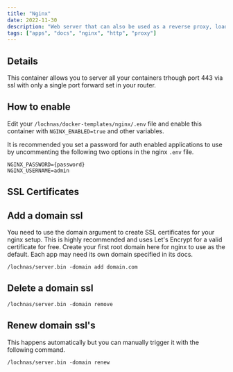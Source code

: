 ```yaml
---
title: "Nginx"
date: 2022-11-30
description: "Web server that can also be used as a reverse proxy, load balancer, mail proxy and HTTP cache"
tags: ["apps", "docs", "nginx", "http", "proxy"]
---
```


## Details

This container allows you to server all your containers trhough port 443 via ssl with only a single port forward set in your router.

## How to enable

Edit your `/lochnas/docker-templates/nginx/.env` file and enable this container with `NGINX_ENABLED=true` and other variables. 

It is recommended you set a password for auth enabled applications to use by uncommenting the following two options in the nginx `.env` file.

```
NGINX_PASSWORD={password}
NGINX_USERNAME=admin
```

## SSL Certificates

## Add a domain ssl

You need to use the domain argument to create SSL certificates for your nginx setup. This is highly recommended and uses Let's Encrypt for a valid certificate for free. Create your first root domain here for nginx to use as the default. Each app may need its own domain specified in its docs.

```
/lochnas/server.bin -domain add domain.com
```

## Delete a domain ssl

```
/lochnas/server.bin -domain remove
```

## Renew domain ssl's

This happens automatically but you can manually trigger it with the following command.

```
/lochnas/server.bin -domain renew
```